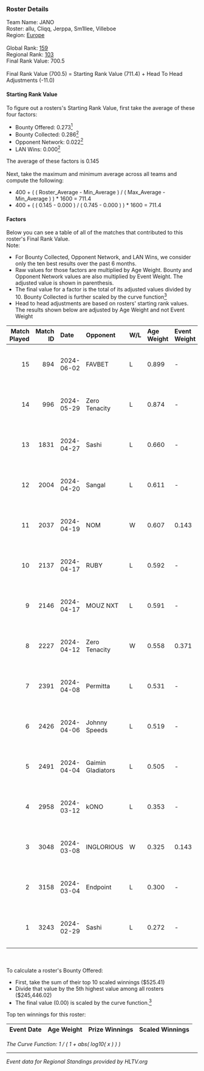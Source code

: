 ### Roster Details<br />
Team Name: JANO<br />
Roster: allu, Cliqq, Jerppa, Sm1llee, Villeboe<br />
Region: [Europe]( ../standings_europe.md)<br />
<br />
Global Rank: [159](../standings_global.md)<br />
Regional Rank: [103]( ../standings_europe.md)<br />
Final Rank Value:  700.5<br />
<br />
Final Rank Value (700.5) = Starting Rank Value (711.4) + Head To Head Adjustments (-11.0)<br />

#### Starting Rank Value<br />
To figure out a rosters's Starting Rank Value, first take the average of these four factors:<br />
- Bounty Offered: 0.273[<sup>1</sup>](#table2)
- Bounty Collected: 0.286[<sup>2</sup>](#table1)
- Opponent Network: 0.022[<sup>2</sup>](#table1)
- LAN Wins: 0.000[<sup>2</sup>](#table1)

The average of these factors is 0.145<br />
<br />
Next, take the maximum and minimum average across all teams and compute the following:<br />
- 400 + ( ( Roster_Average - Min_Average ) / ( Max_Average - Min_Average ) ) * 1600 = 711.4
- 400 + ( ( 0.145 - 0.000 ) / ( 0.745 - 0.000 ) ) * 1600 = 711.4


#### Factors<br />
Below you can see a table of all of the matches that contributed to this roster's Final Rank Value.<br />
Note:<br />

- For Bounty Collected, Opponent Network, and LAN Wins, we consider only the ten best results over the past 6 months.
- Raw values for those factors are multiplied by Age Weight. Bounty and Opponent Network values are also multiplied by Event Weight. The adjusted value is shown in parenthesis.
- The final value for a factor is the total of its adjusted values divided by 10. Bounty Collected is further scaled by the curve function[<sup>3</sup>](#curveFunction)
- Head to head adjustments are based on rosters' starting rank values. The results shown below are adjusted by Age Weight and not Event Weight
<span id="table1"></span><br />


| Match Played | Match ID | Date       | Opponent          | W/L | Age Weight | Event Weight | Bounty Collected | Opponent Network | LAN Wins  | H2H Adj. | Roster                                 |
| -: | -: | :- | :- | :- | :- | :- | :- | :- | :- | -: | :- |
|           15 |      894 | 2024-06-02 | FAVBET            | L   | 0.899      | -            | -                | -                | -         |    -9.23 | allu, Cliqq, Jerppa, Sm1llee, Villeboe |
|           14 |      996 | 2024-05-29 | Zero Tenacity     | L   | 0.874      | -            | -                | -                | -         |    -2.31 | allu, Cliqq, Jerppa, Sm1llee, Villeboe |
|           13 |     1831 | 2024-04-27 | Sashi             | L   | 0.660      | -            | -                | -                | -         |    -1.26 | allu, doto, Jerppa, juho, Sm1llee      |
|           12 |     2004 | 2024-04-20 | Sangal            | L   | 0.611      | -            | -                | -                | -         |    -1.61 | allu, doto, Jerppa, juho, Sm1llee      |
|           11 |     2037 | 2024-04-19 | NOM               | W   | 0.607      | 0.143        | 0.000 (0.000)    | 0.103 (0.009)    | 0 (0.000) |     5.62 | allu, doto, Jerppa, juho, Sm1llee      |
|           10 |     2137 | 2024-04-17 | RUBY              | L   | 0.592      | -            | -                | -                | -         |    -3.04 | allu, doto, Jerppa, juho, Sm1llee      |
|            9 |     2146 | 2024-04-17 | MOUZ NXT          | L   | 0.591      | -            | -                | -                | -         |    -1.94 | allu, doto, Jerppa, juho, Sm1llee      |
|            8 |     2227 | 2024-04-12 | Zero Tenacity     | W   | 0.558      | 0.371        | 0.154 (0.032)    | 1.000 (0.207)    | 0 (0.000) |    15.46 | allu, doto, Jerppa, juho, Sm1llee      |
|            7 |     2391 | 2024-04-08 | Permitta          | L   | 0.531      | -            | -                | -                | -         |    -2.94 | allu, doto, Jerppa, juho, Sm1llee      |
|            6 |     2426 | 2024-04-06 | Johnny Speeds     | L   | 0.519      | -            | -                | -                | -         |    -0.34 | allu, doto, Jerppa, juho, Sm1llee      |
|            5 |     2491 | 2024-04-04 | Gaimin Gladiators | L   | 0.505      | -            | -                | -                | -         |    -1.21 | allu, doto, Jerppa, juho, Sm1llee      |
|            4 |     2958 | 2024-03-12 | kONO              | L   | 0.353      | -            | -                | -                | -         |    -3.36 | allu, doto, Jelo, Jerppa, Sm1llee      |
|            3 |     3048 | 2024-03-08 | INGLORIOUS        | W   | 0.325      | 0.143        | 0.000 (0.000)    | 0.026 (0.001)    | 0 (0.000) |     3.23 | allu, doto, Jelo, Jerppa, Sm1llee      |
|            2 |     3158 | 2024-03-04 | Endpoint          | L   | 0.300      | -            | -                | -                | -         |    -7.30 | allu, doto, Jelo, Jerppa, Sm1llee      |
|            1 |     3243 | 2024-02-29 | Sashi             | L   | 0.272      | -            | -                | -                | -         |    -0.72 | allu, doto, Jelo, Jerppa, Sm1llee      |

<br />
<span id="table2"></span><br />
To calculate a roster's Bounty Offered:<br />

- First, take the sum of their top 10 scaled winnings ($525.41)
- Divide that value by the 5th highest value among all rosters ($245,446.02)
- The final value (0.00) is scaled by the curve function.[<sup>3</sup>](#curveFunction)

Top ten winnings for this roster:<br />

| Event Date | Age Weight | Prize Winnings | Scaled Winnings |
| :- | -: | :- | :- |


<span id="curveFunction"></span>_The Curve Function: 1 / ( 1 + abs( log10( x ) ) )_<br />

---
_Event data for Regional Standings provided by HLTV.org_<br />
